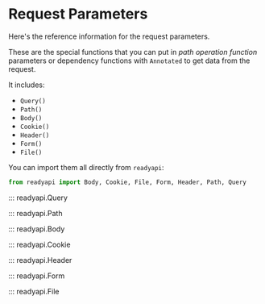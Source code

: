 # Request Parameters

Here's the reference information for the request parameters.

These are the special functions that you can put in _path operation function_ parameters or dependency functions with `Annotated` to get data from the request.

It includes:

- `Query()`
- `Path()`
- `Body()`
- `Cookie()`
- `Header()`
- `Form()`
- `File()`

You can import them all directly from `readyapi`:

```python
from readyapi import Body, Cookie, File, Form, Header, Path, Query
```

::: readyapi.Query

::: readyapi.Path

::: readyapi.Body

::: readyapi.Cookie

::: readyapi.Header

::: readyapi.Form

::: readyapi.File
